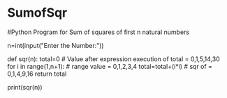 # SumofSqr

#Python Program for Sum of squares of first n natural numbers

n=int(input("Enter the Number:"))

def sqr(n):
    total=0                                     # Value after expression execution of total = 0,1,5,14,30
    for i in range(1,n+1):                      # range value = 0,1,2,3,4
        total=total+(i*i)                       # sqr of = 0,1,4,9,16
    return total

print(sqr(n))
        
